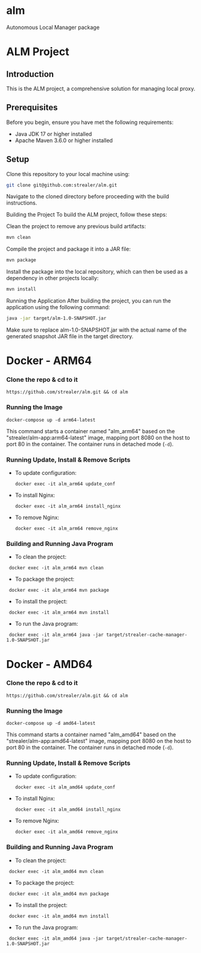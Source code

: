 # alm
Autonomous Local Manager package


# ALM Project

## Introduction
This is the ALM project, a comprehensive solution for managing local proxy.

## Prerequisites
Before you begin, ensure you have met the following requirements:
- Java JDK 17 or higher installed
- Apache Maven 3.6.0 or higher installed

## Setup
Clone this repository to your local machine using:
```bash
git clone git@github.com:strealer/alm.git
```
Navigate to the cloned directory before proceeding with the build instructions.

Building the Project
To build the ALM project, follow these steps:

Clean the project to remove any previous build artifacts:

```bash
mvn clean
```
Compile the project and package it into a JAR file:

```bash
mvn package
```
Install the package into the local repository, which can then be used as a dependency in other projects locally:

```bash
mvn install
```
Running the Application
After building the project, you can run the application using the following command:

```bash
java -jar target/alm-1.0-SNAPSHOT.jar
```
Make sure to replace alm-1.0-SNAPSHOT.jar with the actual name of the generated snapshot JAR file in the target directory.


# Docker - ARM64

### Clone the repo & cd to it
```shell
https://github.com/strealer/alm.git && cd alm
```

### Running the Image
```shell
docker-compose up -d arm64-latest
```
This command starts a container named "alm_arm64" based on the "strealer/alm-app:arm64-latest" image, mapping port 8080 on the host to port 80 in the container. The container runs in detached mode (`-d`).

### Running Update, Install & Remove Scripts
- To update configuration:
  ```shell
  docker exec -it alm_arm64 update_conf
  ```
- To install Nginx:
  ```shell
  docker exec -it alm_arm64 install_nginx
  ```
- To remove Nginx:
  ```shell
  docker exec -it alm_arm64 remove_nginx
  ```


### Building and Running Java Program
- To clean the project:
 ```shell
  docker exec -it alm_arm64 mvn clean
  ```
- To package the project:
 ```shell
  docker exec -it alm_arm64 mvn package
  ```
- To install the project:
 ```shell
  docker exec -it alm_arm64 mvn install
  ```
- To run the Java program:
 ```shell
  docker exec -it alm_arm64 java -jar target/strealer-cache-manager-1.0-SNAPSHOT.jar
  ```

# Docker - AMD64

### Clone the repo & cd to it
```shell
https://github.com/strealer/alm.git && cd alm
```

### Running the Image
```shell
docker-compose up -d amd64-latest
```
This command starts a container named "alm_amd64" based on the "strealer/alm-app:amd64-latest" image, mapping port 8080 on the host to port 80 in the container. The container runs in detached mode (`-d`).

### Running Update, Install & Remove Scripts
- To update configuration:
  ```shell
  docker exec -it alm_amd64 update_conf
  ```
- To install Nginx:
  ```shell
  docker exec -it alm_amd64 install_nginx
  ```
- To remove Nginx:
  ```shell
  docker exec -it alm_amd64 remove_nginx
  ```


### Building and Running Java Program
- To clean the project:
 ```shell
  docker exec -it alm_amd64 mvn clean
  ```
- To package the project:
 ```shell
  docker exec -it alm_amd64 mvn package
  ```
- To install the project:
 ```shell
  docker exec -it alm_amd64 mvn install
  ```
- To run the Java program:
 ```shell
  docker exec -it alm_amd64 java -jar target/strealer-cache-manager-1.0-SNAPSHOT.jar
  ```
